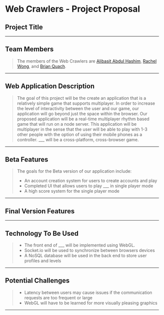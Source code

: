 # Web Crawlers - Project Proposal

## Project Title
> 

***

## Team Members
> The members of the Web Crawlers are [Alibasit Abdul Hashim](https://github.com/ali-basit), [Rachel Wong](https://github.com/rachel-wong), and [Brian Quach](https://github.com/Brian-Quach).

***

## Web Application Description
> The goal of this project will be the create an application that is a relatively simple game that supports multiplayer. In order to increase the level of interactivity between the user and our game, our application will go beyond just the space within the browser. Our proposed application will be a real-time multiplayer rhythm based game that will run on a node server. This application will be multiplayer in the sense that the user will be able to play with 1-3 other people with the option of using their mobile phones as a controller. ___ will be a cross-platform, cross-browser game.

***

## Beta Features
> The goals for the Beta version of our application include:
> * An account creation system for users to create accounts and play
> * Completed UI that allows users to play ___ in single player mode
> * A high score system for the single player mode

***

## Final Version Features
> 

***

## Technology To Be Used
> * The front end of ___ will be implemented using WebGL.
> * Socket.io will be used to synchronize between browsers devices
> * A NoSQL database will be used in the back end to store user profiles and levels

***

## Potential Challenges
> * Latency between users may cause issues if the communication requests are too frequent or large
> * WebGL will have to be learned for more visually pleasing graphics

***

> 